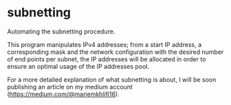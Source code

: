 # subnetting
Automating the subnetting procedure.

This program manipulates IPv4 addresses; from a start IP address, a corresponding mask and the network configuration with the desired
number of end points per subnet, the IP addresses will be allocated in order to ensure an optimal usage of the IP addresses pool.

For a more detailed explanation of what subnetting is about, I will be soon publishing an article on my medium account (https://medium.com/@mariemkhlifi16).
